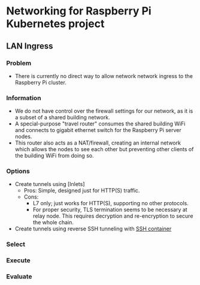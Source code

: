 # Networking for Raspberry Pi Kubernetes project

## LAN Ingress

### Problem

- There is currently no direct way to allow network network ingress to the Raspberry Pi cluster.

### Information

- We do not have control over the firewall settings for our network, as it is a subset of a shared building network.
- A special-purpose "travel router" consumes the shared building WiFi and connects to gigabit ethernet switch for the Raspberry Pi server nodes.
- This router also acts as a NAT/firewall, creating an internal network which allows the nodes to see each other but preventing other clients of the building WiFi from doing so.

### Options

- Create tunnels using [Inlets]
  - Pros: Simple, designed just for HTTP(S) traffic.
  - Cons:
    - L7 only; just works for HTTP(S), supporting no other protocols.
    - For proper security, TLS termination seems to be necessary at relay node. This requires decryption and re-encryption to secure the whole chain.
- Create tunnels using reverse SSH tunneling with [SSH container](https://hub.docker.com/r/linuxserver/openssh-server)

### Select

### Execute

### Evaluate